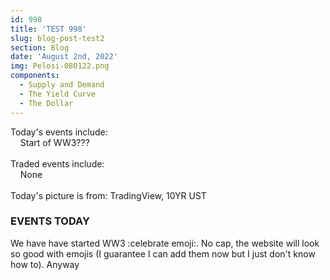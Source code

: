 ```yaml
---
id: 998
title: 'TEST 998'
slug: blog-post-test2
section: Blog
date: 'August 2nd, 2022'
img: Pelosi-080122.png
components:
  - Supply and Demand
  - The Yield Curve
  - The Dollar
---
```


Today's events include:<br>
&nbsp;&nbsp;&nbsp;&nbsp;Start of WW3???
<br><br>
Traded events include:<br>
&nbsp;&nbsp;&nbsp;&nbsp;None
<br><br>
Today's picture is from: TradingView, 10YR UST 

<!--more-->

### EVENTS TODAY

We have have started WW3 :celebrate emoji:. No cap, the website will look so good with emojis (I guarantee I can add them now but I just don't know how to). Anyway
